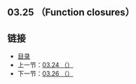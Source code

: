 ## 03.25 （Function closures）


## 链接
* [目录](https://github.com/alpha2018/go-zh/blob/master/tour/directory.md)
* 上一节：[03.24 （）](https://github.com/alpha2018/go-zh/blob/master/tour/03.24.md)
* 下一节：[03.26 （）](https://github.com/alpha2018/go-zh/blob/master/tour/03.26.md)
